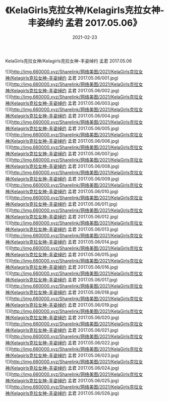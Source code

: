 ﻿---
layout: post
title:  《KelaGirls克拉女神/Kelagirls克拉女神-丰姿绰约 孟君 2017.05.06》
date:   2021-02-23
img: http://img.660000.xyz/Sharelink/网络美图/2021/KelaGirls克拉女神/Kelagirls克拉女神-丰姿绰约 孟君 2017.05.06/000.jpg
categories: [美女, 清纯, 唯美]
---

KelaGirls克拉女神/Kelagirls克拉女神-丰姿绰约 孟君 2017.05.06

 ![](http://img.660000.xyz/Sharelink/网络美图/2021/KelaGirls克拉女神/Kelagirls克拉女神-丰姿绰约 孟君 2017.05.06/001.jpg) <br>![](http://img.660000.xyz/Sharelink/网络美图/2021/KelaGirls克拉女神/Kelagirls克拉女神-丰姿绰约 孟君 2017.05.06/002.jpg) <br>![](http://img.660000.xyz/Sharelink/网络美图/2021/KelaGirls克拉女神/Kelagirls克拉女神-丰姿绰约 孟君 2017.05.06/003.jpg) <br>![](http://img.660000.xyz/Sharelink/网络美图/2021/KelaGirls克拉女神/Kelagirls克拉女神-丰姿绰约 孟君 2017.05.06/004.jpg) <br>![](http://img.660000.xyz/Sharelink/网络美图/2021/KelaGirls克拉女神/Kelagirls克拉女神-丰姿绰约 孟君 2017.05.06/005.jpg) <br>![](http://img.660000.xyz/Sharelink/网络美图/2021/KelaGirls克拉女神/Kelagirls克拉女神-丰姿绰约 孟君 2017.05.06/006.jpg) <br>![](http://img.660000.xyz/Sharelink/网络美图/2021/KelaGirls克拉女神/Kelagirls克拉女神-丰姿绰约 孟君 2017.05.06/007.jpg) <br>![](http://img.660000.xyz/Sharelink/网络美图/2021/KelaGirls克拉女神/Kelagirls克拉女神-丰姿绰约 孟君 2017.05.06/008.jpg) <br>![](http://img.660000.xyz/Sharelink/网络美图/2021/KelaGirls克拉女神/Kelagirls克拉女神-丰姿绰约 孟君 2017.05.06/009.jpg) <br>![](http://img.660000.xyz/Sharelink/网络美图/2021/KelaGirls克拉女神/Kelagirls克拉女神-丰姿绰约 孟君 2017.05.06/010.jpg) <br>![](http://img.660000.xyz/Sharelink/网络美图/2021/KelaGirls克拉女神/Kelagirls克拉女神-丰姿绰约 孟君 2017.05.06/011.jpg) <br>![](http://img.660000.xyz/Sharelink/网络美图/2021/KelaGirls克拉女神/Kelagirls克拉女神-丰姿绰约 孟君 2017.05.06/012.jpg) <br>![](http://img.660000.xyz/Sharelink/网络美图/2021/KelaGirls克拉女神/Kelagirls克拉女神-丰姿绰约 孟君 2017.05.06/013.jpg) <br>![](http://img.660000.xyz/Sharelink/网络美图/2021/KelaGirls克拉女神/Kelagirls克拉女神-丰姿绰约 孟君 2017.05.06/014.jpg) <br>![](http://img.660000.xyz/Sharelink/网络美图/2021/KelaGirls克拉女神/Kelagirls克拉女神-丰姿绰约 孟君 2017.05.06/015.jpg) <br>![](http://img.660000.xyz/Sharelink/网络美图/2021/KelaGirls克拉女神/Kelagirls克拉女神-丰姿绰约 孟君 2017.05.06/016.jpg) <br>![](http://img.660000.xyz/Sharelink/网络美图/2021/KelaGirls克拉女神/Kelagirls克拉女神-丰姿绰约 孟君 2017.05.06/017.jpg) <br>![](http://img.660000.xyz/Sharelink/网络美图/2021/KelaGirls克拉女神/Kelagirls克拉女神-丰姿绰约 孟君 2017.05.06/018.jpg) <br>![](http://img.660000.xyz/Sharelink/网络美图/2021/KelaGirls克拉女神/Kelagirls克拉女神-丰姿绰约 孟君 2017.05.06/019.jpg) <br>![](http://img.660000.xyz/Sharelink/网络美图/2021/KelaGirls克拉女神/Kelagirls克拉女神-丰姿绰约 孟君 2017.05.06/020.jpg) <br>![](http://img.660000.xyz/Sharelink/网络美图/2021/KelaGirls克拉女神/Kelagirls克拉女神-丰姿绰约 孟君 2017.05.06/021.jpg) <br>![](http://img.660000.xyz/Sharelink/网络美图/2021/KelaGirls克拉女神/Kelagirls克拉女神-丰姿绰约 孟君 2017.05.06/022.jpg) <br>![](http://img.660000.xyz/Sharelink/网络美图/2021/KelaGirls克拉女神/Kelagirls克拉女神-丰姿绰约 孟君 2017.05.06/023.jpg) <br>![](http://img.660000.xyz/Sharelink/网络美图/2021/KelaGirls克拉女神/Kelagirls克拉女神-丰姿绰约 孟君 2017.05.06/024.jpg) <br>![](http://img.660000.xyz/Sharelink/网络美图/2021/KelaGirls克拉女神/Kelagirls克拉女神-丰姿绰约 孟君 2017.05.06/025.jpg) <br>![](http://img.660000.xyz/Sharelink/网络美图/2021/KelaGirls克拉女神/Kelagirls克拉女神-丰姿绰约 孟君 2017.05.06/026.jpg) <br>